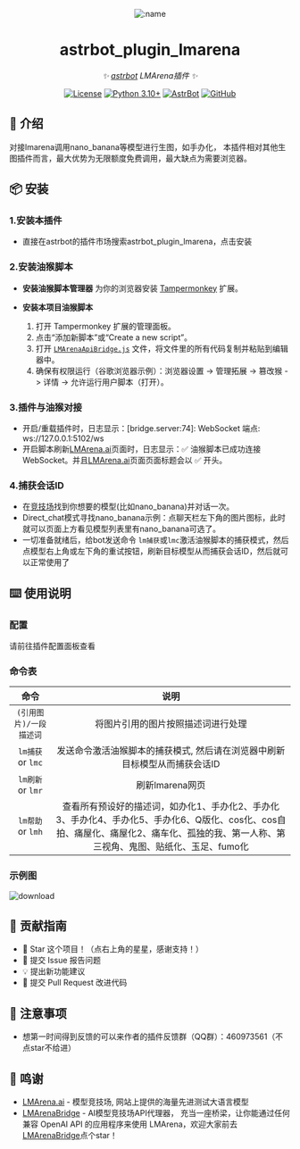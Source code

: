 
<div align="center">

![:name](https://count.getloli.com/@astrbot_plugin_lmarena?name=astrbot_plugin_lmarena&theme=minecraft&padding=6&offset=0&align=top&scale=1&pixelated=1&darkmode=auto)

# astrbot_plugin_lmarena

_✨ [astrbot](https://github.com/AstrBotDevs/AstrBot) LMArena插件 ✨_  

[![License](https://img.shields.io/badge/License-MIT-green.svg)](https://opensource.org/licenses/MIT)
[![Python 3.10+](https://img.shields.io/badge/Python-3.10%2B-blue.svg)](https://www.python.org/)
[![AstrBot](https://img.shields.io/badge/AstrBot-3.4%2B-orange.svg)](https://github.com/Soulter/AstrBot)
[![GitHub](https://img.shields.io/badge/作者-Zhalslar-blue)](https://github.com/Zhalslar)

</div>

## 🤝 介绍

对接lmarena调用nano_banana等模型进行生图，如手办化， 本插件相对其他生图插件而言，最大优势为无限额度免费调用，最大缺点为需要浏览器。

## 📦 安装
  
### 1.安装本插件

- 直接在astrbot的插件市场搜索astrbot_plugin_lmarena，点击安装

### 2.安装油猴脚本

- **安装油猴脚本管理器**
    为你的浏览器安装 [Tampermonkey](https://www.tampermonkey.net/) 扩展。

- **安装本项目油猴脚本**
    1. 打开 Tampermonkey 扩展的管理面板。
    2. 点击“添加新脚本”或“Create a new script”。
    3. 打开 [`LMArenaApiBridge.js`](https://github.com/Zhalslar/astrbot_plugin_lmarena/blob/main/LMArenaApiBridge.js) 文件，将文件里的所有代码复制并粘贴到编辑器中。
    4. 确保有权限运行（谷歌浏览器示例）：浏览器设置 -> 管理拓展 -> 篡改猴 -> 详情 -> 允许运行用户脚本（打开）。

### 3.插件与油猴对接

- 开启/重载插件时，日志显示：[bridge.server:74]: WebSocket 端点: ws://127.0.0.1:5102/ws
- 开启脚本刷新[LMArena.ai](https://lmarena.ai/)页面时，日志显示：✅ 油猴脚本已成功连接 WebSocket。并且[LMArena.ai](https://lmarena.ai/)页面页面标题会以 ✅ 开头。

### 4.捕获会话ID

- 在[竞技场](<https://lmarena.ai>)找到你想要的模型(比如nano_banana)并对话一次。
- Direct_chat模式寻找nano_banana示例：点聊天栏左下角的图片图标，此时就可以页面上方看见模型列表里有nano_banana可选了。
- 一切准备就绪后，给bot发送命令 `lm捕获`或`lmc`激活油猴脚本的捕获模式，然后点模型右上角或左下角的重试按钮，刷新目标模型从而捕获会话ID，然后就可以正常使用了

## ⌨️ 使用说明

### 配置

请前往插件配置面板查看

### 命令表

|     命令      |                    说明                    |
|:-------------:|:-----------------------------------------------:|
| `(引用图片)/一段描述词`  | 将图片引用的图片按照描述词进行处理  |
| `lm捕获` or `lmc`  | 发送命令激活油猴脚本的捕获模式, 然后请在浏览器中刷新目标模型从而捕获会话ID    |
| `lm刷新` or `lmr` | 刷新lmarena网页    |
| `lm帮助` or `lmh` | 查看所有预设好的描述词，如办化1、手办化2、手办化3、手办化4、手办化5、手办化6、Q版化、cos化、cos自拍、痛屋化、痛屋化2、痛车化、孤独的我、第一人称、第三视角、鬼图、贴纸化、玉足、fumo化     |

### 示例图

![download](https://github.com/user-attachments/assets/3857e6a6-76f0-42f4-8ee0-00a91473c5f8)


## 👥 贡献指南

- 🌟 Star 这个项目！（点右上角的星星，感谢支持！）
- 🐛 提交 Issue 报告问题
- 💡 提出新功能建议
- 🔧 提交 Pull Request 改进代码

## 📌 注意事项

- 想第一时间得到反馈的可以来作者的插件反馈群（QQ群）：460973561（不点star不给进）

## 🤝 鸣谢

- [LMArena.ai](https://lmarena.ai/) - 模型竞技场, 网站上提供的海量先进测试大语言模型
- [LMArenaBridge](https://github.com/Lianues/LMArenaBridge)  - AI模型竞技场API代理器， 充当一座桥梁，让你能通过任何兼容 OpenAI API 的应用程序来使用 LMArena，欢迎大家前去[LMArenaBridge](https://github.com/Lianues/LMArenaBridge)点个star！

